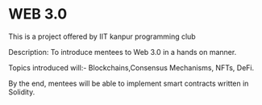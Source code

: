# WEB 3.0

This is a project offered by IIT kanpur programming club 

Description: To introduce mentees to Web 3.0 in a hands on manner. 

Topics introduced will:-
Blockchains,Consensus Mechanisms, NFTs, DeFi.

By the end, mentees will be able to implement smart contracts written in Solidity.


